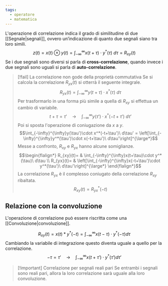 ```yaml
---
tags:
  - operatore
  - matematica
---
```

L'operazione di correlazione indica il grado di similitudine di due [[Segnale|segnali]], ovvero un’indicazione di quanto due segnali siano tra loro simili.
$$z(t) = x(t) \otimes y(t) = \int_{-\infty}^{\infty}x(t+\tau)\cdot y^*(\tau)\ d\tau = R_{xy}(t)$$
Se i due segnali sono diversi si parla di **cross-correlazione**, quando invece i due segnali sono uguali si parla di **auto-correlazione**. 

>[!fail] La correlazione non gode della proprietà commutativa
>Se si calcola la correlazione $R_{yx}(t)$ si otterrà il seguente integrale.
>$$R_{yx}(t)=\int_{-\infty}^{\infty}y(t+\tau)\cdot x^*(\tau)\ d\tau$$
>Per trasformarlo in una forma più simile a quella di $R_{xy}$ si effettua un cambio di variabile.
>$$t+\tau=\tau'\quad\longrightarrow\quad\int_{-\infty}^{\infty}y(\tau')\cdot x^*(-t+\tau')\ d\tau'$$
>Poi si sposta l'operazione di coniugazione da $x$ a $y$.
>$$\int_{-\infty}^{\infty}y(\tau')\cdot x^*(-t+\tau')\ d\tau' = \left[\int_{-\infty}^{\infty}y^*(\tau')\cdot x(-t+\tau')\ d\tau'\right]^{\large*}$$
>Messe a confronto, $R_{xy}$ e $R_{yx}$ hanno alcune somiglianze.
>$$\begin{flalign*}
> R_{xy}(t)= & \int_{-\infty}^{\infty}x(t+\tau)\cdot y^*(\tau)\ d\tau \\
> R_{yx}(t)= & \left[\int_{-\infty}^{\infty}x(-t+\tau')\cdot y^*(\tau')\ d\tau'\right]^{\large*}
> \end{flalign*}$$
> La correlazione $R_{yx}$ è il complesso coniugato della correlazione $R_{xy}$ ribaltata.
> $$R_{xy}(t) = R^*_{yx}(-t)$$
## Relazione con la convoluzione

L'operazione di correlazione può essere riscritta come una [[Convoluzione|convoluzione]].

$$R_{xy}(t) = x(t)* y^*(-t) = \int_{-\infty}^{\infty}x(t-\tau)\cdot y^*(-\tau)d\tau$$
Cambiando la variabile di integrazione questo diventa uguale a quello per la correlazione.
$$-\tau=\tau'\quad\longrightarrow\quad\int_{-\infty}^{\infty}x(t+\tau')\cdot y^*(\tau')d\tau'$$
>[!important] Correlazione per segnali reali pari
>Se entrambi i segnali sono reali pari, allora la loro correlazione sarà uguale alla loro convoluzione.
